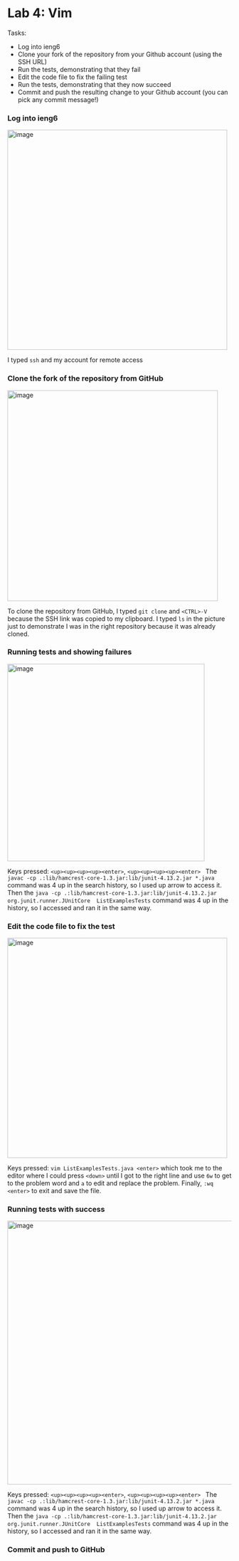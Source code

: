 # Lab 4: Vim

Tasks:

- Log into ieng6
- Clone your fork of the repository from your Github account (using the SSH URL)
- Run the tests, demonstrating that they fail
- Edit the code file to fix the failing test
- Run the tests, demonstrating that they now succeed
- Commit and push the resulting change to your Github account (you can pick any commit message!)

### Log into ieng6

<img width="494" alt="image" src="https://github.com/DavidBrin/cse15l-lab-reports/assets/79377443/8ada9e71-e8fc-4fcf-839a-076b366e8170">

I typed `ssh` and my account for remote access

### Clone the fork of the repository from GitHub

<img width="473" alt="image" src="https://github.com/DavidBrin/cse15l-lab-reports/assets/79377443/080f19a5-c0a7-4fde-b000-c0335900cb8c">

To clone the repository from GitHub, I typed `git clone` and `<CTRL>-V` because the SSH link was copied to my clipboard. I typed `ls` in the picture just to demonstrate I was in the right repository because it was already cloned. 

### Running tests and showing failures

<img width="443" alt="image" src="https://github.com/DavidBrin/cse15l-lab-reports/assets/79377443/4fc0ba09-aae8-4779-8f91-116de7403a6f">

Keys pressed: `<up><up><up><up><enter>`, `<up><up><up><up><enter> `
The `javac -cp .:lib/hamcrest-core-1.3.jar:lib/junit-4.13.2.jar *.java `
command was 4 up in the search history, so I used up arrow to access it. 
Then the `java -cp .:lib/hamcrest-core-1.3.jar:lib/junit-4.13.2.jar org.junit.runner.JUnitCore 
ListExamplesTests` command was 4 up in the history, so I accessed and ran it in the same way.

### Edit the code file to fix the test

<img width="494" alt="image" src="https://github.com/DavidBrin/cse15l-lab-reports/assets/79377443/a8adb4ce-84a3-492c-a26c-3069bcb3bc19">

Keys pressed: `vim ListExamplesTests.java <enter>` which took me to the editor where I could press `<down>` until I got to the right line and use `6w` to get to the problem word and `a` to edit and replace the problem. 
Finally, `:wq <enter>` to exit and save the file. 

### Running tests with success

<img width="592" alt="image" src="https://github.com/DavidBrin/cse15l-lab-reports/assets/79377443/bdb3912a-8c2e-44be-a2ca-dd4382b291fc">

Keys pressed: `<up><up><up><up><enter>`, `<up><up><up><up><enter> `
The `javac -cp .:lib/hamcrest-core-1.3.jar:lib/junit-4.13.2.jar *.java `
command was 4 up in the search history, so I used up arrow to access it. 
Then the `java -cp .:lib/hamcrest-core-1.3.jar:lib/junit-4.13.2.jar org.junit.runner.JUnitCore 
ListExamplesTests` command was 4 up in the history, so I accessed and ran it in the same way.

### Commit and push to GitHub

